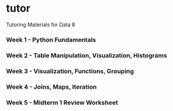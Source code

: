 # tutor
Tutoring Materials for Data 8

### Week 1 - Python Fundamentals
### Week 2 - Table Manipulation, Visualization, Histograms
### Week 3 - Visualization, Functions, Grouping
### Week 4 - Joins, Maps, Iteration
### Week 5 - Midterm 1 Review Worksheet